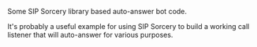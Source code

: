 Some SIP Sorcery library based auto-answer bot code.

It's probably a useful example for using SIP Sorcery to build a working call listener that will auto-answer for various purposes.
